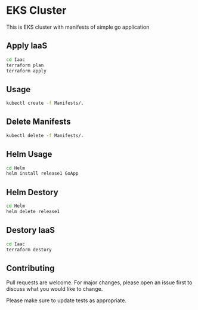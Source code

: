 # EKS Cluster

This is EKS cluster with manifests of simple go application

## Apply IaaS

```bash
cd Iaac
terraform plan
terraform apply
```

## Usage

```bash
kubectl create -f Manifests/.
```

## Delete Manifests

```bash
kubectl delete -f Manifests/.
```

## Helm Usage

```bash
cd Helm
helm install release1 GoApp
```

## Helm Destory 

```bash
cd Helm
helm delete release1
```

## Destory IaaS

```bash
cd Iaac
terraform destory
```

## Contributing
Pull requests are welcome. For major changes, please open an issue first to discuss what you would like to change.

Please make sure to update tests as appropriate.
